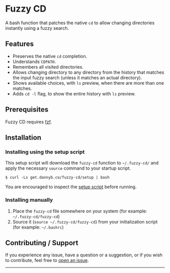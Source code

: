 # Fuzzy CD

A bash function that patches the native `cd` to allow changing directories
instantly using a fuzzy search.


## Features

- Preserves the native `cd` completion.
- Understands `CDPATH`.
- Remembers all visited directories.
- Allows changing directory to any directory from the history that matches the
  input fuzzy search (unless it matches an actual directory).
- Shows available choices, with `ls` preview, when there are more than one
  matches.
- Adds `cd -l` flag, to show the entire history with `ls` preview.


## Prerequisites

Fuzzy CD requires [fzf].


## Installation

### Installing using the setup script

This setup script will download the `fuzzy-cd` function to `~/.fuzzy-cd/` and
apply the necessary `source` command to your startup script.

```shell
$ curl -Ls get.dannyb.co/fuzzy-cd/setup | bash
```

You are encouraged to inspect the [setup script](setup) before running.

### Installing manually

1. Place the `fuzzy-cd` file somewhere on your system (for example: `~/.fuzzy-cd/fuzzy-cd`)
2. Source it (`source ~/.fuzzy-cd/fuzzy-cd`) from your initialization script (for example: `~/.bashrc`)
    

## Contributing / Support

If you experience any issue, have a question or a suggestion, or if you wish
to contribute, feel free to [open an issue][issues].

---

[issues]: https://github.com/DannyBen/fuzzy-cd/issues
[fzf]: https://github.com/junegunn/fzf
